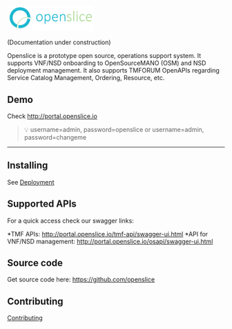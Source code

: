 <img src="images/openslice_logo.png" alt="drawing" width="200"/>

(Documentation under construction)

Openslice is a prototype open source, operations support system. It supports VNF/NSD onboarding to OpenSourceMANO (OSM) and NSD deployment management. It also supports TMFORUM OpenAPIs regarding Service Catalog Management, Ordering, Resource, etc.


## Demo

Check <http://portal.openslice.io>
>:bulb:
username=admin, password=openslice or username=admin, password=changeme

---

## Installing

See [Deployment](./deployment.md)


## Supported APIs

For a quick access check our swagger links:

*TMF APIs: <http://portal.openslice.io/tmf-api/swagger-ui.html>
*API for VNF/NSD management: <http://portal.openslice.io/osapi/swagger-ui.html>

## Source code

Get source code here: <https://github.com/openslice>

## Contributing

[Contributing](./contributing/developing.md)